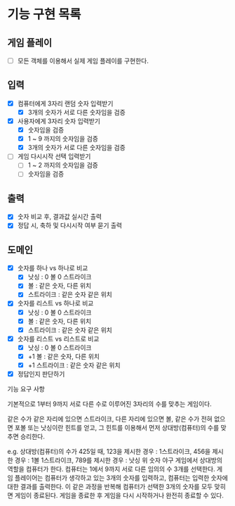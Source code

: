 # 기능 구현 목록

## 게임 플레이
- [ ] 모든 객체를 이용해서 실제 게임 플레이를 구현한다.

## 입력
- [x] 컴퓨터에게 3자리 랜덤 숫자 입력받기
  - [x] 3개의 숫자가 서로 다른 숫자임을 검증
- [x] 사용자에게 3자리 숫자 입력받기
    - [x] 숫자임을 검증
    - [x] 1 ~ 9 까지의 숫자임을 검증
    - [x] 3개의 숫자가 서로 다른 숫자임을 검증
- [ ] 게임 다시시작 선택 입력받기
  - [ ] 1 ~ 2 까지의 숫자임을 검증
  - [ ] 숫자임을 검증

## 출력
- [x] 숫자 비교 후, 결과값 실시간 출력
- [x] 정답 시, 축하 및 다시시작 여부 묻기 출력

## 도메인
- [x] 숫자를 하나 vs 하나로 비교
  - [x] 낫싱 : 0 볼 0 스트라이크
  - [x] 볼 : 같은 숫자, 다른 위치
  - [x] 스트라이크 : 같은 숫자 같은 위치
- [x] 숫자를 리스트 vs 하나로 비교
  - [x] 낫싱 : 0 볼 0 스트라이크
  - [x] 볼 : 같은 숫자, 다른 위치
  - [x] 스트라이크 : 같은 숫자 같은 위치
- [x] 숫자를 리스트 vs 리스트로 비교
  - [x] 낫싱 : 0 볼 0 스트라이크
  - [x] +1 볼 : 같은 숫자, 다른 위치
  - [x] +1 스트라이크 : 같은 숫자 같은 위치
- [x] 정답인지 판단하기

기능 요구 사항

기본적으로 1부터 9까지 서로 다른 수로 이루어진 3자리의 수를 맞추는 게임이다.

같은 수가 같은 자리에 있으면 스트라이크, 
다른 자리에 있으면 볼, 
같은 수가 전혀 없으면 포볼 또는 낫싱이란 힌트를 얻고, 
그 힌트를 이용해서 먼저 상대방(컴퓨터)의 수를 맞추면 승리한다.


e.g. 상대방(컴퓨터)의 수가 425일 때, 123을 제시한 경우 : 1스트라이크, 456을 제시한 경우 : 1볼 1스트라이크, 789를 제시한 경우 : 낫싱
위 숫자 야구 게임에서 상대방의 역할을 컴퓨터가 한다. 컴퓨터는 1에서 9까지 서로 다른 임의의 수 3개를 선택한다. 게 임 플레이어는 컴퓨터가 생각하고 있는 3개의 숫자를 입력하고, 컴퓨터는 입력한 숫자에 대한 결과를 출력한다.
이 같은 과정을 반복해 컴퓨터가 선택한 3개의 숫자를 모두 맞히면 게임이 종료된다.
게임을 종료한 후 게임을 다시 시작하거나 완전히 종료할 수 있다.